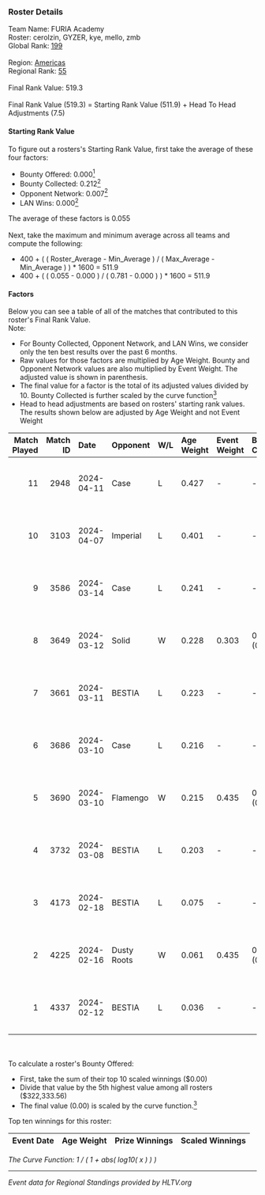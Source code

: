 ### Roster Details<br />
Team Name: FURIA Academy<br />
Roster: cerolzin, GYZER, kye, mello, zmb<br />
Global Rank: [199](../standings_global.md)<br />
<br />
Region: [Americas]( ../standings_americas.md)<br />
Regional Rank: [55]( ../standings_americas.md)<br />
<br />
Final Rank Value:  519.3<br />
<br />
Final Rank Value (519.3) = Starting Rank Value (511.9) + Head To Head Adjustments (7.5)<br />

#### Starting Rank Value<br />
To figure out a rosters's Starting Rank Value, first take the average of these four factors:<br />
- Bounty Offered: 0.000[<sup>1</sup>](#table2)
- Bounty Collected: 0.212[<sup>2</sup>](#table1)
- Opponent Network: 0.007[<sup>2</sup>](#table1)
- LAN Wins: 0.000[<sup>2</sup>](#table1)

The average of these factors is 0.055<br />
<br />
Next, take the maximum and minimum average across all teams and compute the following:<br />
- 400 + ( ( Roster_Average - Min_Average ) / ( Max_Average - Min_Average ) ) * 1600 = 511.9
- 400 + ( ( 0.055 - 0.000 ) / ( 0.781 - 0.000 ) ) * 1600 = 511.9


#### Factors<br />
Below you can see a table of all of the matches that contributed to this roster's Final Rank Value.<br />
Note:<br />

- For Bounty Collected, Opponent Network, and LAN Wins, we consider only the ten best results over the past 6 months.
- Raw values for those factors are multiplied by Age Weight. Bounty and Opponent Network values are also multiplied by Event Weight. The adjusted value is shown in parenthesis.
- The final value for a factor is the total of its adjusted values divided by 10. Bounty Collected is further scaled by the curve function[<sup>3</sup>](#curveFunction)
- Head to head adjustments are based on rosters' starting rank values. The results shown below are adjusted by Age Weight and not Event Weight
<span id="table1"></span><br />


| Match Played | Match ID | Date       | Opponent    | W/L | Age Weight | Event Weight | Bounty Collected | Opponent Network | LAN Wins  | H2H Adj. | Roster                                |
| -: | -: | :- | :- | :- | :- | :- | :- | :- | :- | -: | :- |
|           11 |     2948 | 2024-04-11 | Case        | L   | 0.427      | -            | -                | -                | -         |    -1.38 | cerolzin, GYZER, kye, mello, zmb      |
|           10 |     3103 | 2024-04-07 | Imperial    | L   | 0.401      | -            | -                | -                | -         |    -0.18 | Bruninho, cerolzin, GYZER, kye, mello |
|            9 |     3586 | 2024-03-14 | Case        | L   | 0.241      | -            | -                | -                | -         |    -0.73 | Bruninho, cerolzin, GYZER, kye, mello |
|            8 |     3649 | 2024-03-12 | Solid       | W   | 0.228      | 0.303        | 0.025 (0.002)    | 0.835 (0.058)    | 0 (0.000) |     6.42 | Bruninho, cerolzin, GYZER, kye, mello |
|            7 |     3661 | 2024-03-11 | BESTIA      | L   | 0.223      | -            | -                | -                | -         |    -0.41 | Bruninho, cerolzin, GYZER, kye, mello |
|            6 |     3686 | 2024-03-10 | Case        | L   | 0.216      | -            | -                | -                | -         |    -0.60 | Bruninho, cerolzin, GYZER, kye, mello |
|            5 |     3690 | 2024-03-10 | Flamengo    | W   | 0.215      | 0.435        | 0.000 (0.000)    | 0.014 (0.001)    | 0 (0.000) |     3.20 | Bruninho, cerolzin, GYZER, kye, mello |
|            4 |     3732 | 2024-03-08 | BESTIA      | L   | 0.203      | -            | -                | -                | -         |    -0.35 | Bruninho, cerolzin, GYZER, kye, mello |
|            3 |     4173 | 2024-02-18 | BESTIA      | L   | 0.075      | -            | -                | -                | -         |    -0.13 | Bruninho, cerolzin, GYZER, kye, mello |
|            2 |     4225 | 2024-02-16 | Dusty Roots | W   | 0.061      | 0.435        | 0.006 (0.000)    | 0.370 (0.010)    | 0 (0.000) |     1.68 | Bruninho, cerolzin, GYZER, kye, mello |
|            1 |     4337 | 2024-02-12 | BESTIA      | L   | 0.036      | -            | -                | -                | -         |    -0.06 | Bruninho, cerolzin, GYZER, kye, mello |

<br />
<span id="table2"></span><br />
To calculate a roster's Bounty Offered:<br />

- First, take the sum of their top 10 scaled winnings ($0.00)
- Divide that value by the 5th highest value among all rosters ($322,333.56)
- The final value (0.00) is scaled by the curve function.[<sup>3</sup>](#curveFunction)

Top ten winnings for this roster:<br />

| Event Date | Age Weight | Prize Winnings | Scaled Winnings |
| :- | -: | :- | :- |


<span id="curveFunction"></span>_The Curve Function: 1 / ( 1 + abs( log10( x ) ) )_<br />

---
_Event data for Regional Standings provided by HLTV.org_<br />
